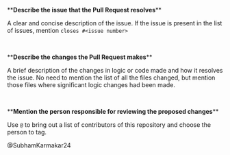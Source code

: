 \*\***Describe the issue that the Pull Request resolves**\*\*

A clear and concise description of the issue. If the issue is present in the list of issues, mention `closes #<issue number>`

<br />

\*\***Describe the changes the Pull Request makes**\*\*

A brief description of the changes in logic or code made and how it resolves the issue. No need to mention the list of all the files changed, but mention those files where significant logic changes had been made.

<br />

\*\***Mention the person responsible for reviewing the proposed changes**\*\*

Use `@` to bring out a list of contributors of this repository and choose the person to tag.

@SubhamKarmakar24
